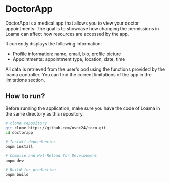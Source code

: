 # DoctorApp

DoctorApp is a medical app that allows you to view your doctor appointments.
The goal is to showcase how changing the permissions in Loama can affect how resources are accessed by the app.

It currently displays the following information:

- Profile information: name, email, bio, profile picture
- Appointments: appointment type, location, date, time

All data is retrieved from the user's pod using the functions provided by the loama controller.
You can find the current limitations of the app in the limitations section.

## How to run?

Before running the application, make sure you have the code of Loama in the same directory as this repository.

```sh
# clone repository
git clone https://github.com/osoc24/toco.git
cd doctorapp

# Install dependencies
pnpm install

# Compile and Hot-Reload for Development
pnpm dev

# Build for production
pnpm build

```
